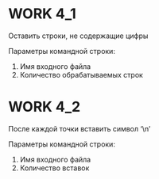 # WORK 4_1

 Оставить строки, не содержащие цифры
 
 Параметры командной строки:	
 
1. Имя входного файла
2. Количество обрабатываемых строк

# WORK 4_2

 После каждой точки вставить символ ‘\n’
 
 Параметры командной строки:
 
1. Имя входного файла 
2. Количество вставок 
